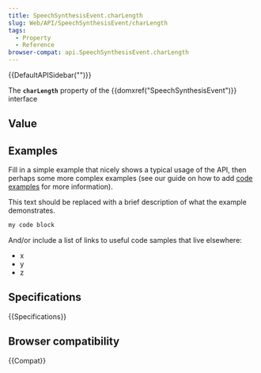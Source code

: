 ```yaml
---
title: SpeechSynthesisEvent.charLength
slug: Web/API/SpeechSynthesisEvent/charLength
tags:
  - Property
  - Reference
browser-compat: api.SpeechSynthesisEvent.charLength
---
```

{{DefaultAPISidebar("")}}

The **`charLength`** property of the {{domxref("SpeechSynthesisEvent")}} interface 

## Value



## Examples

Fill in a simple example that nicely shows a typical usage of the API, then perhaps some more complex examples (see our guide on how to add [code examples](/en-US/docs/MDN/Contribute/Structures/Code_examples) for more information).

This text should be replaced with a brief description of what the example demonstrates.

```js
my code block
```

And/or include a list of links to useful code samples that live elsewhere:

*   x
*   y
*   z

## Specifications

{{Specifications}}

## Browser compatibility

{{Compat}}


